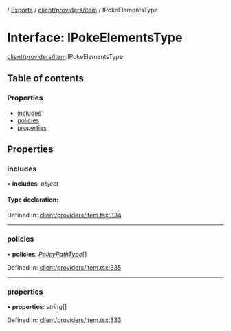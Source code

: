 [](../README.md) / [Exports](../modules.md) / [client/providers/item](../modules/client_providers_item.md) / IPokeElementsType

# Interface: IPokeElementsType

[client/providers/item](../modules/client_providers_item.md).IPokeElementsType

## Table of contents

### Properties

- [includes](client_providers_item.ipokeelementstype.md#includes)
- [policies](client_providers_item.ipokeelementstype.md#policies)
- [properties](client_providers_item.ipokeelementstype.md#properties)

## Properties

### includes

• **includes**: *object*

#### Type declaration:

Defined in: [client/providers/item.tsx:334](https://github.com/onzag/itemize/blob/55e63f2c/client/providers/item.tsx#L334)

___

### policies

• **policies**: [*PolicyPathType*](../modules/client_providers_item.md#policypathtype)[]

Defined in: [client/providers/item.tsx:335](https://github.com/onzag/itemize/blob/55e63f2c/client/providers/item.tsx#L335)

___

### properties

• **properties**: *string*[]

Defined in: [client/providers/item.tsx:333](https://github.com/onzag/itemize/blob/55e63f2c/client/providers/item.tsx#L333)
